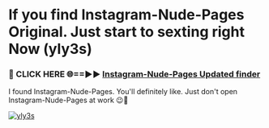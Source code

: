 # If you find Instagram-Nude-Pages Original. Just start to sexting right Now (yly3s)

<h3>🔴 CLICK HERE 🌐==►► <a href="https://tinyurl.com/mtbk5fxa" rel="nofollow">Instagram-Nude-Pages Updated finder</a></h3>

I found Instagram-Nude-Pages. You'll definitely like. Just don't open Instagram-Nude-Pages at work 😉💬

[![yly3s](https://i.imgur.com/Q8WKrnY.jpeg)](https://tinyurl.com/mtbk5fxa)
